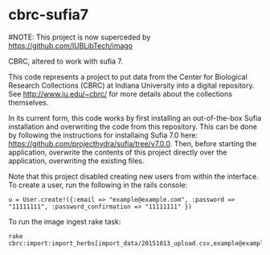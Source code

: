 # cbrc-sufia7
#NOTE: This project is now superceded by https://github.com/IUBLibTech/imago

CBRC, altered to work with sufia 7.

This code represents a project to put data from the Center for Biological Research Collections (CBRC) at Indiana University into a digital repository. See http://www.iu.edu/~cbrc/ for more details about the collections themselves.

In its current form, this code works by first installing an out-of-the-box Sufia installation and overwriting the code from this repository. This can be done by following the instructions for installaing Sufia 7.0 here: https://github.com/projecthydra/sufia/tree/v7.0.0. Then, before starting the application, overwrite the contents of this project directly over the application, overwriting the existing files.

Note that this project disabled creating new users from within the interface. To create a user, run the following in the rails console:

```
u = User.create!({:email => "example@example.com", :password => "11111111", :password_confirmation => "11111111" })
```
To run the image ingest rake task:

```
rake cbrc:import:import_herbs[import_data/20151013_upload.csv,example@example.com]
```

